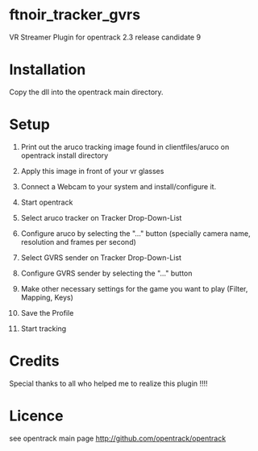 # ftnoir_tracker_gvrs
VR Streamer Plugin for opentrack 2.3 release candidate 9 

# Installation
Copy the dll into the opentrack main directory.

# Setup

1) Print out the aruco tracking image found in clientfiles/aruco on opentrack install directory

2) Apply this image in front of your vr glasses

3) Connect a Webcam to your system and install/configure it.

4) Start opentrack

5) Select aruco tracker on Tracker Drop-Down-List

6) Configure aruco by selecting the "..." button (specially camera name, resolution and frames per second)

7) Select GVRS sender on Tracker Drop-Down-List

8) Configure GVRS sender by selecting the "..." button

9) Make other necessary settings for the game you want to play (Filter, Mapping, Keys)

10) Save the Profile

11) Start tracking

# Credits
Special thanks to all who helped me to realize this plugin !!!!

# Licence
see opentrack main page http://github.com/opentrack/opentrack

